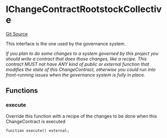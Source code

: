 # IChangeContractRootstockCollective

[Git Source](https://github.com/RootstockCollective/collective-rewards-sc/blob/b33b452f74e855019810b1ca7496e7536968bb3a/src/interfaces/IChangeContractRootstockCollective.sol)

This interface is the one used by the governance system.

_If you plan to do some changes to a system governed by this project you should write a contract that does those
changes, like a recipe. This contract MUST not have ANY kind of public or external function that modifies the state of
this ChangeContract, otherwise you could run into front-running issues when the governance system is fully in place._

## Functions

### execute

Override this function with a recipe of the changes to be done when this ChangeContract is executed

```solidity
function execute() external;
```
